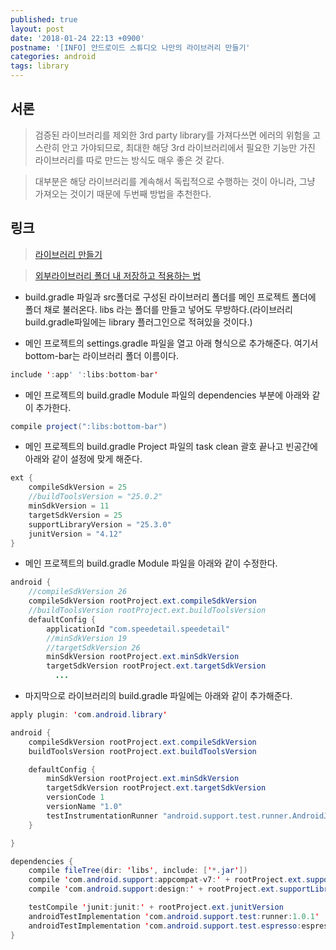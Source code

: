 ```yaml
---
published: true
layout: post
date: '2018-01-24 22:13 +0900'
postname: '[INFO] 안드로이드 스튜디오 나만의 라이브러리 만들기'
categories: android
tags: library
---
```

## 서론

> 검증된 라이브러리를 제외한 3rd party library를 가져다쓰면 에러의 위험을 고스란히 안고 가야되므로, 최대한 해당 3rd 라이브러리에서 필요한 기능만 가진 라이브러리를 따로 만드는 방식도 매우 좋은 것 같다.

> 대부분은 해당 라이브러리를 계속해서 독립적으로 수행하는 것이 아니라, 그냥 가져오는 것이기 때문에 두번째 방법을 추천한다.

## 링크

> [라이브러리 만들기](http://flowarc.tistory.com/entry/Android-Studio%EC%97%90%EC%84%9C-%EB%82%98%EB%A7%8C%EC%9D%98-Library-%EB%A7%8C%EB%93%A4%EC%96%B4%EB%B3%B4%EA%B8%B0)

> [외부라이브러리 폴더 내 저장하고 적용하는 법](http://hashcode.co.kr/questions/98/%EC%95%88%EB%93%9C%EB%A1%9C%EC%9D%B4%EB%93%9C%EC%8A%A4%ED%8A%9C%EB%94%94%EC%98%A4%EC%97%90%EC%84%9C-%ED%94%84%EB%A1%9C%EC%A0%9D%ED%8A%B8%EC%97%90-%EB%9D%BC%EC%9D%B4%EB%B8%8C%EB%9F%AC%EB%A6%AC-%EC%B6%94%EA%B0%80%ED%95%98%EB%8A%94%EA%B1%B4-%EC%96%B4%EC%BC%80%ED%95%B4%EC%9A%94)

- build.gradle 파일과 src폴더로 구성된 라이브러리 폴더를 메인 프로젝트 폴더에 폴더 채로 불러온다. libs 라는 폴더를 만들고 넣어도 무방하다.(라이브러리 build.gradle파일에는 library 플러그인으로 적혀있을 것이다.)

- 메인 프로젝트의 settings.gradle 파일을 열고 아래 형식으로 추가해준다. 여기서 bottom-bar는 라이브러리 폴더 이름이다.

```java
include ':app' ':libs:bottom-bar'
```
- 메인 프로젝트의 build.gradle Module 파일의 dependencies 부분에 아래와 같이 추가한다.
```java
compile project(":libs:bottom-bar")
```


- 메인 프로젝트의 build.gradle Project 파일의 task clean 괄호 끝나고 빈공간에 아래와 같이 설정에 맞게 해준다.
```java
ext {
    compileSdkVersion = 25
    //buildToolsVersion = "25.0.2"
    minSdkVersion = 11
    targetSdkVersion = 25
    supportLibraryVersion = "25.3.0"
    junitVersion = "4.12"
}
```

- 메인 프로젝트의 build.gradle Module 파일을 아래와 같이 수정한다.
```java
android {
    //compileSdkVersion 26
    compileSdkVersion rootProject.ext.compileSdkVersion
    //buildToolsVersion rootProject.ext.buildToolsVersion
    defaultConfig {
        applicationId "com.speedetail.speedetail"
        //minSdkVersion 19
        //targetSdkVersion 26
        minSdkVersion rootProject.ext.minSdkVersion
        targetSdkVersion rootProject.ext.targetSdkVersion
          ...
```
- 마지막으로 라이브러리의 build.gradle 파일에는 아래와 같이 추가해준다.
```java
apply plugin: 'com.android.library'

android {
    compileSdkVersion rootProject.ext.compileSdkVersion
    buildToolsVersion rootProject.ext.buildToolsVersion

    defaultConfig {
        minSdkVersion rootProject.ext.minSdkVersion
        targetSdkVersion rootProject.ext.targetSdkVersion
        versionCode 1
        versionName "1.0"
        testInstrumentationRunner "android.support.test.runner.AndroidJUnitRunner"
    }

}

dependencies {
    compile fileTree(dir: 'libs', include: ['*.jar'])
    compile 'com.android.support:appcompat-v7:' + rootProject.ext.supportLibraryVersion
    compile 'com.android.support:design:' + rootProject.ext.supportLibraryVersion

    testCompile 'junit:junit:' + rootProject.ext.junitVersion
    androidTestImplementation 'com.android.support.test:runner:1.0.1'
    androidTestImplementation 'com.android.support.test.espresso:espresso-core:3.0.1'
}
```